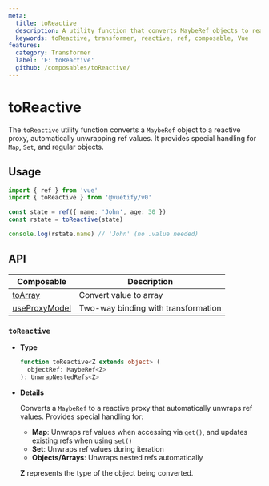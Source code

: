 ```yaml
---
meta:
  title: toReactive
  description: A utility function that converts MaybeRef objects to reactive proxies, providing seamless access to ref values without .value syntax.
  keywords: toReactive, transformer, reactive, ref, composable, Vue
features:
  category: Transformer
  label: 'E: toReactive'
  github: /composables/toReactive/
---
```


# toReactive

The `toReactive` utility function converts a `MaybeRef` object to a reactive proxy, automatically unwrapping ref values. It provides special handling for `Map`, `Set`, and regular objects.

<DocsPageFeatures :frontmatter />

## Usage

```ts
import { ref } from 'vue'
import { toReactive } from '@vuetify/v0'

const state = ref({ name: 'John', age: 30 })
const rstate = toReactive(state)

console.log(rstate.name) // 'John' (no .value needed)
```

## API


| Composable | Description |
|---|---|
| [toArray](/composables/transformers/to-array) | Convert value to array |
| [useProxyModel](/composables/forms/use-proxy-model) | Two-way binding with transformation |
### `toReactive`

- **Type**

  ```ts
  function toReactive<Z extends object> (
    objectRef: MaybeRef<Z>
  ): UnwrapNestedRefs<Z>
  ```

- **Details**

  Converts a `MaybeRef` to a reactive proxy that automatically unwraps ref values. Provides special handling for:
  - **Map**: Unwraps ref values when accessing via `get()`, and updates existing refs when using `set()`
  - **Set**: Unwraps ref values during iteration
  - **Objects/Arrays**: Unwraps nested refs automatically

  **Z** represents the type of the object being converted.

